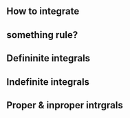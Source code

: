 ## How to integrate

## something rule?

## Defininite integrals

## Indefinite integrals

## Proper & inproper intrgrals
